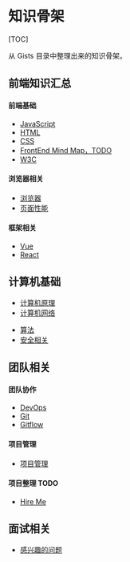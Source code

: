 # 知识骨架

[TOC]

从 Gists 目录中整理出来的知识骨架。

## 前端知识汇总

#### 前端基础

* [JavaScript](/maps/basic/javascript.html)
* [HTML](/maps/basic/html.html)
* [CSS](/maps/basic/css.html)
* [FrontEnd Mind Map，TODO](/maps/todo/front-end.html)
* [W3C](/maps/w3c/standards.html)

#### 浏览器相关

* [浏览器](/maps/browser/browser.html)
* [页面性能](/maps/browser/performance.html)

#### 框架相关

* [Vue](/maps/framework/vue.html)
* [React](/maps/framework/react.html)

## 计算机基础

* [计算机原理](/maps/computer/computer.html)
* [计算机网络](/maps/computer/network.html)
<!-- * [数据结构](/maps/computer/data-structure.html) -->
* [算法](/maps/computer/algorithm.html)
* [安全相关](/maps/computer/security.html)

## 团队相关

#### 团队协作

* [DevOps](/maps/devops/devops.html)
* [Git](/maps/devops/git.html)
* [Gitflow](/maps/devops/gitflow.html)

#### 项目管理

* [项目管理](/maps/project/project-management.html)

#### 项目整理 TODO

* [Hire Me](/hire-me/index.html)

## 面试相关

* [感兴趣的问题](/maps/hire/reverse-interview.html)
